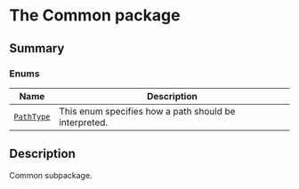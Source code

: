 # The Common package

<a id="summary"></a>

## Summary

### Enums

| Name | Description |
|--------------------------------------|---------------------------------------------------------|
| [`PathType`](PathType.md#PathType)   | This enum specifies how a path should be interpreted.   |

<a id="description"></a>

## Description

Common subpackage.

<!-- !! processed by numpydoc !! -->
